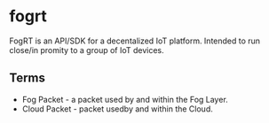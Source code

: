 # fogrt
FogRT is an API/SDK for a decentalized IoT platform. Intended to run close/in promity to a group of IoT devices.

## Terms
* Fog Packet - a packet used by and within the Fog Layer.
* Cloud Packet - packet usedby and within the Cloud.
